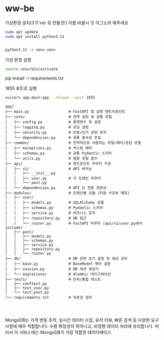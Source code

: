 # ww-be


가상환경 설치(3.11 ver 로 만들것!) 이름 바꿀시 깃 이그노어 해주세요 

```bash
sudo apt update
sudo apt install python3.11


python3.11 -m venv venv
```

가상 환경 실행
```bash
source venv/bin/activate
```
pip install -r requirements.txt



1855 포트로 실행

```bash
uvicorn app.main:app --reload --port 1855
```



```
app/
├── main.py                  # FastAPI 앱 실행 엔트리포인트
├── core/                    # 전역 설정 및 공통 유틸
│   ├── config.py            # 환경변수 및 설정
│   ├── logging.py           # 로깅 설정
│   ├── security.py          # 인증/인가 관련 로직
│   └── dependencies.py      # 공통 종속성 주입
├── common/                  # 전역적으로 사용하는 유틸/에러/응답 모델
│   ├── exceptions.py        # 커스텀 예외
│   ├── schemas.py           # 공통 Pydantic 스키마
│   └── utils.py             # 범용 유틸 함수
├── api/                     # 엔드포인트 라우터 구성
│   ├── v1/                  # API 버저닝
│   │   ├── __init__.py
│   │   ├── user.py          # 각 도메인 라우터
│   │   └── post.py
│   └── dependencies.py      # API 단 전용 의존성
├── modules/                 # 도메인별 모듈 (FSD 구조와 매칭)
│   ├── user/
│   │   ├── models.py        # SQLAlchemy 모델
│   │   ├── schemas.py       # Pydantic 스키마
│   │   ├── service.py       # 비즈니스 로직
│   │   ├── repository.py    # DB 접근
│   │   └── router.py        # FastAPI 라우터 (api/v1/user.py에서 include)
│   ├── post/
│   │   ├── models.py
│   │   ├── schemas.py
│   │   ├── service.py
│   │   ├── repository.py
│   │   └── router.py
├── db/                      # DB 관련 초기 설정 및 세션 관리
│   ├── base.py              # BaseModel 메타 설정
│   ├── session.py           # DB 세션 생성기
│   └── migrations/          # Alembic 마이그레이션
├── tests/                   # 단위/통합 테스트
│   ├── conftest.py
│   ├── test_user.py
│   └── test_post.py
└── requirements.txt         # 의존성 정의




```




MongoDB는 가격 변동 추적, 실시간 데이터 수집, 유저 리뷰, 빠른 검색 등 다양한 요구 사항에 매우 적합합니다. 수평 확장성이 뛰어나고, 비정형 데이터 처리에 유리합니다. 따라서 이 서비스에는 MongoDB가 가장 적합한 데이터베이스


